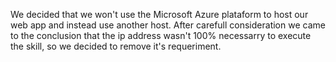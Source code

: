 We decided that we won't use the Microsoft Azure plataform to host our web app and instead use another host. After carefull consideration we came to the conclusion
that the ip address wasn't 100% necessarry to execute the skill, so we decided to remove it's requeriment.
